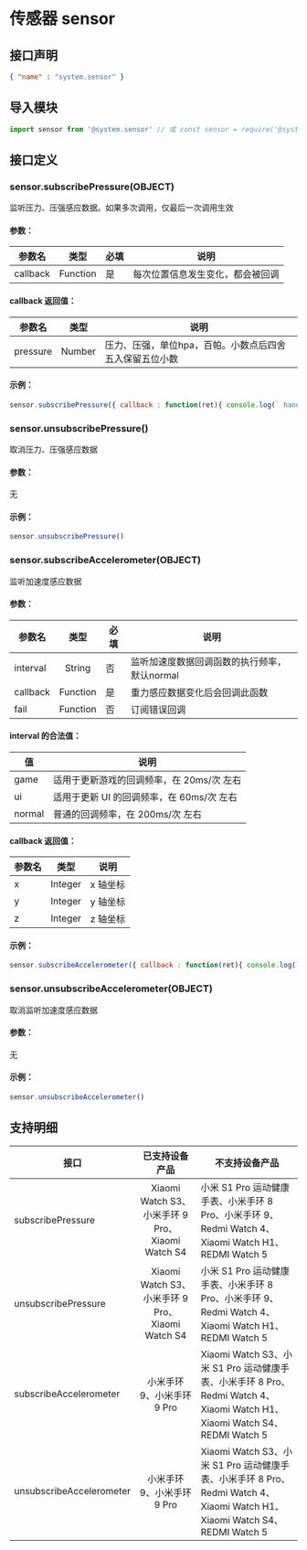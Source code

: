 <!-- 源地址: https://iot.mi.com/vela/quickapp/zh/features/system/sensor.html -->

# 传感器 sensor

## 接口声明
```json
{ "name" : "system.sensor" }
```

## 导入模块
```javascript
import sensor from '@system.sensor' // 或 const sensor = require('@system.sensor')
```

## 接口定义

### sensor.subscribePressure(OBJECT)

监听压力、压强感应数据。如果多次调用，仅最后一次调用生效

#### 参数：

参数名 | 类型 | 必填 | 说明  
---|:---:|---|---  
callback | Function | 是 | 每次位置信息发生变化，都会被回调  
  
#### callback 返回值：

参数名 | 类型 | 说明  
---|:---:|---  
pressure | Number | 压力、压强，单位hpa，百帕。小数点后四舍五入保留五位小数  
  
#### 示例：
```javascript
sensor.subscribePressure({ callback : function(ret){ console.log(` handling callback, pressure = ${ ret.pressure } `)} })
```

### sensor.unsubscribePressure()

取消压力、压强感应数据

#### 参数：

无

#### 示例：
```javascript
sensor.unsubscribePressure()
```

### sensor.subscribeAccelerometer(OBJECT)

监听加速度感应数据

#### 参数：

参数名 | 类型 | 必填 | 说明  
---|:---:|---|---  
interval | String | 否 | 监听加速度数据回调函数的执行频率，默认normal  
callback | Function | 是 | 重力感应数据变化后会回调此函数  
fail | Function | 否 | 订阅错误回调  
  
#### interval 的合法值：

值 | 说明  
---|---  
game | 适用于更新游戏的回调频率，在 20ms/次 左右  
ui | 适用于更新 UI 的回调频率，在 60ms/次 左右  
normal | 普通的回调频率，在 200ms/次 左右  
  
#### callback 返回值：

参数名 | 类型 | 说明  
---|:---:|---  
x | Integer | x 轴坐标  
y | Integer | y 轴坐标  
z | Integer | z 轴坐标  
  
#### 示例：
```javascript
sensor.subscribeAccelerometer({ callback : function(ret){ console.log(` handling callback, x = ${ ret.x } , y = ${ ret.y } , z = ${ ret.z } `)} , fail : function(msg , code){ console.log(` handling callback, fail: ` , msg , code)} })
```

### sensor.unsubscribeAccelerometer(OBJECT)

取消监听加速度感应数据

#### 参数：

无

#### 示例：
```javascript
sensor.unsubscribeAccelerometer()
```

## 支持明细

接口 | 已支持设备产品 | 不支持设备产品  
---|:---:|---  
subscribePressure | Xiaomi Watch S3、小米手环 9 Pro、Xiaomi Watch S4 | 小米 S1 Pro 运动健康手表、小米手环 8 Pro、小米手环 9、Redmi Watch 4、Xiaomi Watch H1、REDMI Watch 5  
unsubscribePressure | Xiaomi Watch S3、小米手环 9 Pro、Xiaomi Watch S4 | 小米 S1 Pro 运动健康手表、小米手环 8 Pro、小米手环 9、Redmi Watch 4、Xiaomi Watch H1、REDMI Watch 5  
subscribeAccelerometer | 小米手环 9、小米手环 9 Pro | Xiaomi Watch S3、小米 S1 Pro 运动健康手表、小米手环 8 Pro、Redmi Watch 4、Xiaomi Watch H1、Xiaomi Watch S4、REDMI Watch 5  
unsubscribeAccelerometer | 小米手环 9、小米手环 9 Pro | Xiaomi Watch S3、小米 S1 Pro 运动健康手表、小米手环 8 Pro、Redmi Watch 4、Xiaomi Watch H1、Xiaomi Watch S4、REDMI Watch 5
